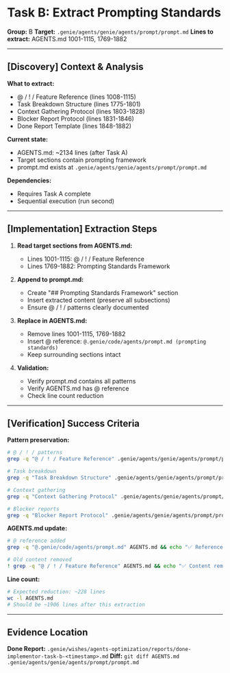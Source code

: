 # Task B: Extract Prompting Standards
**Group:** B
**Target:** `.genie/agents/genie/agents/prompt/prompt.md`
**Lines to extract:** AGENTS.md 1001-1115, 1769-1882

---

## [Discovery] Context & Analysis

**What to extract:**
- @ / ! / Feature Reference (lines 1008-1115)
- Task Breakdown Structure (lines 1775-1801)
- Context Gathering Protocol (lines 1803-1828)
- Blocker Report Protocol (lines 1831-1846)
- Done Report Template (lines 1848-1882)

**Current state:**
- AGENTS.md: ~2134 lines (after Task A)
- Target sections contain prompting framework
- prompt.md exists at `.genie/agents/genie/agents/prompt/prompt.md`

**Dependencies:**
- Requires Task A complete
- Sequential execution (run second)

---

## [Implementation] Extraction Steps

1. **Read target sections from AGENTS.md:**
   - Lines 1001-1115: @ / ! / Feature Reference
   - Lines 1769-1882: Prompting Standards Framework

2. **Append to prompt.md:**
   - Create "## Prompting Standards Framework" section
   - Insert extracted content (preserve all subsections)
   - Ensure @ / ! / patterns clearly documented

3. **Replace in AGENTS.md:**
   - Remove lines 1001-1115, 1769-1882
   - Insert @ reference: `@.genie/code/agents/prompt.md (prompting standards)`
   - Keep surrounding sections intact

4. **Validation:**
   - Verify prompt.md contains all patterns
   - Verify AGENTS.md has @ reference
   - Check line count reduction

---

## [Verification] Success Criteria

**Pattern preservation:**
```bash
# @ / ! / patterns
grep -q "@ / ! / Feature Reference" .genie/agents/genie/agents/prompt/prompt.md && echo "✅ @ patterns preserved"

# Task breakdown
grep -q "Task Breakdown Structure" .genie/agents/genie/agents/prompt/prompt.md && echo "✅ Task breakdown preserved"

# Context gathering
grep -q "Context Gathering Protocol" .genie/agents/genie/agents/prompt/prompt.md && echo "✅ Context protocol preserved"

# Blocker reports
grep -q "Blocker Report Protocol" .genie/agents/genie/agents/prompt/prompt.md && echo "✅ Blocker protocol preserved"
```

**AGENTS.md update:**
```bash
# @ reference added
grep -q "@.genie/code/agents/prompt.md" AGENTS.md && echo "✅ Reference added"

# Old content removed
! grep -q "@ / ! / Feature Reference" AGENTS.md && echo "✅ Content removed"
```

**Line count:**
```bash
# Expected reduction: ~228 lines
wc -l AGENTS.md
# Should be ~1906 lines after this extraction
```

---

## Evidence Location

**Done Report:** `.genie/wishes/agents-optimization/reports/done-implementor-task-b-<timestamp>.md`
**Diff:** `git diff AGENTS.md .genie/agents/genie/agents/prompt/prompt.md`
